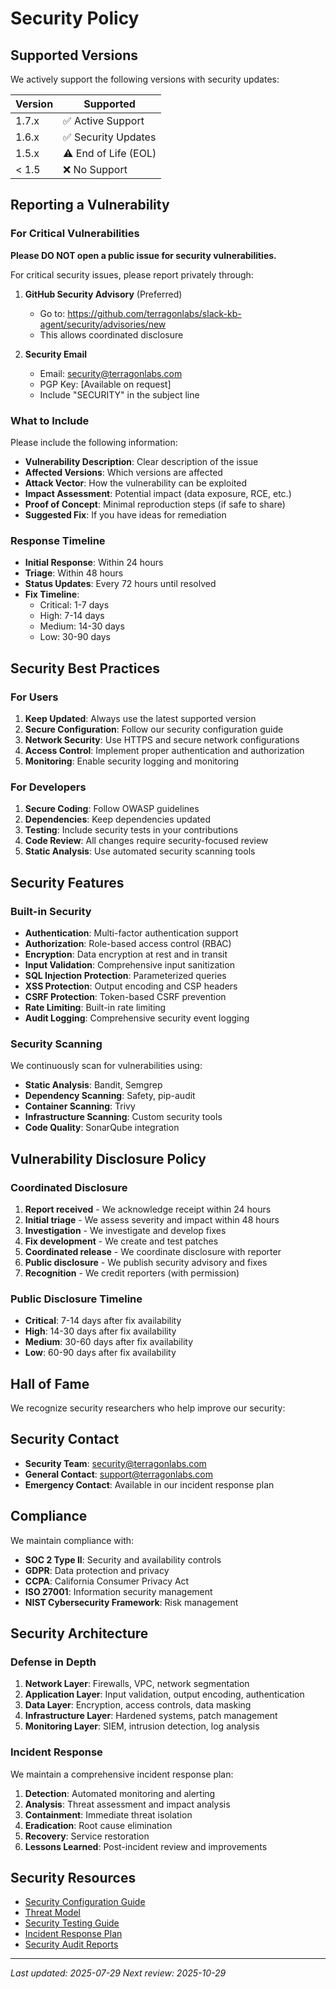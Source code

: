 # Security Policy

## Supported Versions

We actively support the following versions with security updates:

| Version | Supported          |
| ------- | ------------------ |
| 1.7.x   | ✅ Active Support |
| 1.6.x   | ✅ Security Updates |
| 1.5.x   | ⚠️ End of Life (EOL) |
| < 1.5   | ❌ No Support    |

## Reporting a Vulnerability

### For Critical Vulnerabilities

**Please DO NOT open a public issue for security vulnerabilities.**

For critical security issues, please report privately through:

1. **GitHub Security Advisory** (Preferred)
   - Go to: https://github.com/terragonlabs/slack-kb-agent/security/advisories/new
   - This allows coordinated disclosure

2. **Security Email**
   - Email: security@terragonlabs.com
   - PGP Key: [Available on request]
   - Include "SECURITY" in the subject line

### What to Include

Please include the following information:

- **Vulnerability Description**: Clear description of the issue
- **Affected Versions**: Which versions are affected
- **Attack Vector**: How the vulnerability can be exploited
- **Impact Assessment**: Potential impact (data exposure, RCE, etc.)
- **Proof of Concept**: Minimal reproduction steps (if safe to share)
- **Suggested Fix**: If you have ideas for remediation

### Response Timeline

- **Initial Response**: Within 24 hours
- **Triage**: Within 48 hours
- **Status Updates**: Every 72 hours until resolved
- **Fix Timeline**: 
  - Critical: 1-7 days
  - High: 7-14 days
  - Medium: 14-30 days
  - Low: 30-90 days

## Security Best Practices

### For Users

1. **Keep Updated**: Always use the latest supported version
2. **Secure Configuration**: Follow our security configuration guide
3. **Network Security**: Use HTTPS and secure network configurations
4. **Access Control**: Implement proper authentication and authorization
5. **Monitoring**: Enable security logging and monitoring

### For Developers

1. **Secure Coding**: Follow OWASP guidelines
2. **Dependencies**: Keep dependencies updated
3. **Testing**: Include security tests in your contributions
4. **Code Review**: All changes require security-focused review
5. **Static Analysis**: Use automated security scanning tools

## Security Features

### Built-in Security

- **Authentication**: Multi-factor authentication support
- **Authorization**: Role-based access control (RBAC)
- **Encryption**: Data encryption at rest and in transit
- **Input Validation**: Comprehensive input sanitization
- **SQL Injection Protection**: Parameterized queries
- **XSS Protection**: Output encoding and CSP headers
- **CSRF Protection**: Token-based CSRF prevention
- **Rate Limiting**: Built-in rate limiting
- **Audit Logging**: Comprehensive security event logging

### Security Scanning

We continuously scan for vulnerabilities using:

- **Static Analysis**: Bandit, Semgrep
- **Dependency Scanning**: Safety, pip-audit
- **Container Scanning**: Trivy
- **Infrastructure Scanning**: Custom security tools
- **Code Quality**: SonarQube integration

## Vulnerability Disclosure Policy

### Coordinated Disclosure

1. **Report received** - We acknowledge receipt within 24 hours
2. **Initial triage** - We assess severity and impact within 48 hours
3. **Investigation** - We investigate and develop fixes
4. **Fix development** - We create and test patches
5. **Coordinated release** - We coordinate disclosure with reporter
6. **Public disclosure** - We publish security advisory and fixes
7. **Recognition** - We credit reporters (with permission)

### Public Disclosure Timeline

- **Critical**: 7-14 days after fix availability
- **High**: 14-30 days after fix availability
- **Medium**: 30-60 days after fix availability
- **Low**: 60-90 days after fix availability

## Hall of Fame

We recognize security researchers who help improve our security:

<!-- Security researchers will be listed here -->

## Security Contact

- **Security Team**: security@terragonlabs.com
- **General Contact**: support@terragonlabs.com
- **Emergency Contact**: Available in our incident response plan

## Compliance

We maintain compliance with:

- **SOC 2 Type II**: Security and availability controls
- **GDPR**: Data protection and privacy
- **CCPA**: California Consumer Privacy Act
- **ISO 27001**: Information security management
- **NIST Cybersecurity Framework**: Risk management

## Security Architecture

### Defense in Depth

1. **Network Layer**: Firewalls, VPC, network segmentation
2. **Application Layer**: Input validation, output encoding, authentication
3. **Data Layer**: Encryption, access controls, data masking
4. **Infrastructure Layer**: Hardened systems, patch management
5. **Monitoring Layer**: SIEM, intrusion detection, log analysis

### Incident Response

We maintain a comprehensive incident response plan:

1. **Detection**: Automated monitoring and alerting
2. **Analysis**: Threat assessment and impact analysis
3. **Containment**: Immediate threat isolation
4. **Eradication**: Root cause elimination
5. **Recovery**: Service restoration
6. **Lessons Learned**: Post-incident review and improvements

## Security Resources

- [Security Configuration Guide](docs/SECURITY_CONFIG.md)
- [Threat Model](docs/THREAT_MODEL.md)
- [Security Testing Guide](docs/SECURITY_TESTING.md)
- [Incident Response Plan](docs/INCIDENT_RESPONSE.md)
- [Security Audit Reports](docs/security/)

---

*Last updated: 2025-07-29*
*Next review: 2025-10-29*